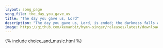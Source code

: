 ```yaml
---
layout: song_page
song_file: the_day_you_gave_us
title: "The day you gave us, Lord"
description: "The day you gave us, Lord, is ended; the darkness falls at your request. To you our morning hymns ascended; your praise shall sanctify our rest.  We t... christian 4part acapella 4verse musicbyother textbyother evening"
image: https://github.com/kenanbit/hymn-singer/releases/latest/download/the_day_you_gave_us-trad.png
---
```


{% include choice_and_music.html %}